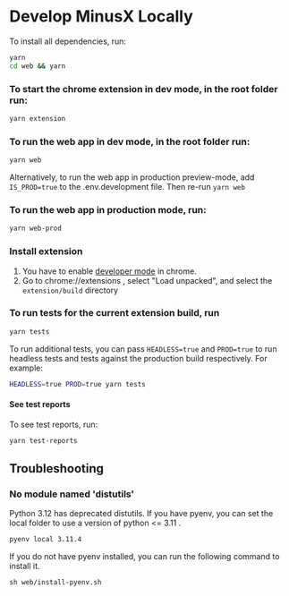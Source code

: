 # Develop MinusX Locally

To install all dependencies, run:

```sh
yarn
cd web && yarn
```

### To start the chrome extension in dev mode, in the root folder run:

```sh
yarn extension
```

### To run the web app in dev mode, in the root folder run:

```sh
yarn web
```

Alternatively, to run the web app in production preview-mode, add `IS_PROD=true` to the .env.development file. Then re-run `yarn web`

### To run the web app in production mode, run:

```sh
yarn web-prod
```

### Install extension
1. You have to enable [developer mode](https://support.google.com/chrome/thread/155712634/where-do-i-go-to-turn-on-the-chrome-developer-mode) in chrome.
2. Go to chrome://extensions , select "Load unpacked", and select the `extension/build` directory

### To run tests for the current extension build, run

```sh
yarn tests
```

To run additional tests, you can pass `HEADLESS=true` and `PROD=true` to run headless tests and tests against the production build respectively. For example:

```sh
HEADLESS=true PROD=true yarn tests
```

#### See test reports

To see test reports, run:

```sh
yarn test-reports
```

## Troubleshooting

### No module named 'distutils'
Python 3.12 has deprecated distutils. If you have pyenv, you can set the local folder to use a version of python <= 3.11 .

```sh
pyenv local 3.11.4
```

If you do not have pyenv installed, you can run the following command to install it.
```
sh web/install-pyenv.sh
```
